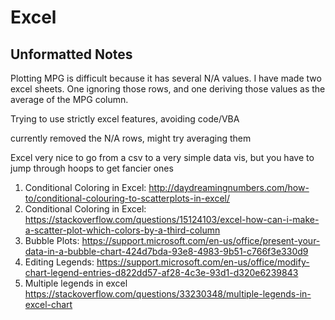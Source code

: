 Excel
===

Unformatted Notes
--- 

Plotting MPG is difficult because it has several N/A values. I have made two excel sheets. One ignoring those rows, and one deriving those values as the average of the MPG column.

Trying to use strictly excel features, avoiding code/VBA

currently removed the N/A rows, might try averaging them

Excel very nice to go from a csv to a very simple data vis, but you have to jump through hoops to get fancier ones

1. Conditional Coloring in Excel: http://daydreamingnumbers.com/how-to/conditional-colouring-to-scatterplots-in-excel/
2. Conditional Coloring in Excel: https://stackoverflow.com/questions/15124103/excel-how-can-i-make-a-scatter-plot-which-colors-by-a-third-column
3. Bubble Plots: https://support.microsoft.com/en-us/office/present-your-data-in-a-bubble-chart-424d7bda-93e8-4983-9b51-c766f3e330d9
4. Editing Legends: https://support.microsoft.com/en-us/office/modify-chart-legend-entries-d822dd57-af28-4c3e-93d1-d320e6239843
5. Multiple legends in excel https://stackoverflow.com/questions/33230348/multiple-legends-in-excel-chart